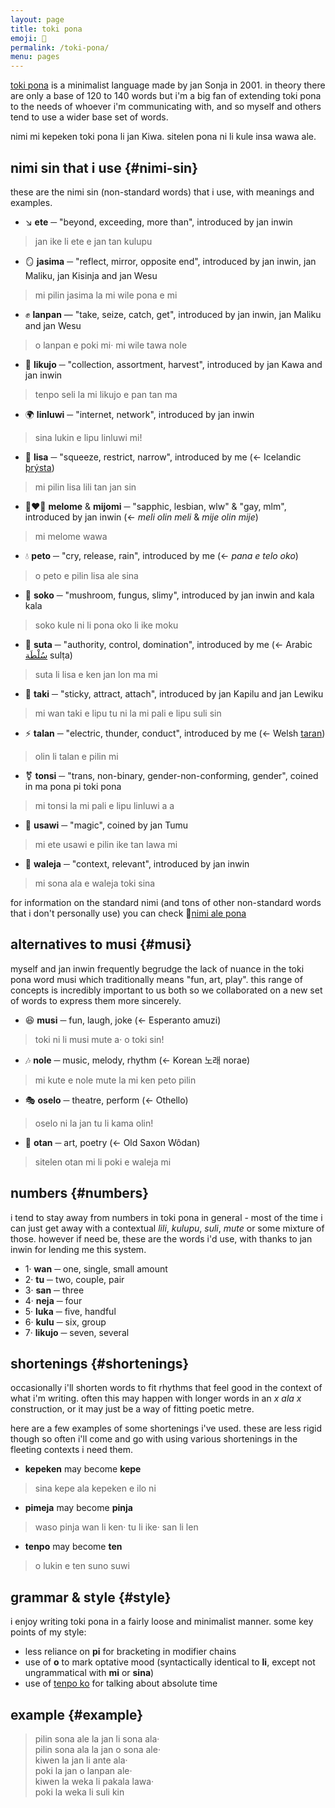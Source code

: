 ```yaml
---
layout: page
title: toki pona
emoji: 🌱
permalink: /toki-pona/
menu: pages
---
```

[toki pona](https://tokipona.org/) is a minimalist language made by jan Sonja in 2001.
in theory there are only a base of 120 to 140 words but i'm a big fan of extending toki pona to the needs of whoever i'm communicating with, and so myself and others tend to use a wider base set of words.

nimi mi kepeken toki pona li jan Kiwa. sitelen pona ni li kule insa wawa ale.

## nimi sin that i use {#nimi-sin}
these are the nimi sin (non-standard words) that i use, with meanings and examples.

* ↘️ **ete** ─ "beyond, exceeding, more than", introduced by jan inwin
> jan ike li ete e jan tan kulupu
* 🪞 **jasima** ─ "reflect, mirror, opposite end", introduced by jan inwin, jan Maliku, jan Kisinja and jan Wesu
> mi pilin jasima la mi wile pona e mi
* ✊ **lanpan** — "take, seize, catch, get", introduced by jan inwin, jan Maliku and jan Wesu
> o lanpan e poki mi· mi wile tawa nole
* 🌾 **likujo** ─ "collection, assortment, harvest", introduced by jan Kawa and jan inwin
> tenpo seli la mi likujo e pan tan ma
* 🌍️ **linluwi** ─ "internet, network", introduced by jan inwin
> sina lukin e lipu linluwi mi!
* 🤏 **lisa** ─ "squeeze, restrict, narrow", introduced by me (← Icelandic [þrýsta](https://en.wiktionary.org/wiki/%C3%BEr%C3%BDsta#Arabic))
> mi pilin lisa lili tan jan sin
* 👩‍❤️‍👩 **melome** & **mijomi** ─ "sapphic, lesbian, wlw" & "gay, mlm", introduced by jan inwin (← _meli olin meli_ & _mije olin mije_)
> mi melome wawa
* 💧 **peto** ─ "cry, release, rain", introduced by me (← _pana e telo oko_)
> o peto e pilin lisa ale sina
* 🍄 **soko** ─ "mushroom, fungus, slimy", introduced by jan inwin and kala kala
> soko kule ni li pona oko li ike moku
* 🏰 **suta** ─ "authority, control, domination", introduced by me (← Arabic [سُلْطَة](https://en.wiktionary.org/wiki/%D8%B3%D9%84%D8%B7%D8%A9#Arabic) sulṭa)
> suta li lisa e ken jan lon ma mi
* 📌 **taki** ─ "sticky, attract, attach", introduced by jan Kapilu and jan Lewiku
> mi wan taki e lipu tu ni la mi pali e lipu suli sin
* ⚡️ **talan** ─ "electric, thunder, conduct", introduced by me (← Welsh [taran](https://en.wiktionary.org/wiki/taran#Welsh))
> olin li talan e pilin mi
* ⚧️ **tonsi** ─ "trans, non-binary, gender-non-conforming, gender", coined in ma pona pi toki pona
> mi tonsi la mi pali e lipu linluwi a a
* 🔮 **usawi** ─ "magic", coined by jan Tumu
> mi ete usawi e pilin ike tan lawa mi
* 📰 **waleja** ─ "context, relevant", introduced by jan inwin
> mi sona ala e waleja toki sina

for information on the standard nimi (and tons of other non-standard words that i don't personally use) you can check 💬[nimi ale pona](https://docs.google.com/spreadsheets/d/1t-pjAgZDyKPXcCRnEdATFQOxGbQFMjZm-8EvXiQd2Po/edit#gid=0)

## alternatives to musi {#musi}
myself and jan inwin frequently begrudge the lack of nuance in the toki pona word musi which traditionally means "fun, art, play". this range of concepts is incredibly important to us both so we collaborated on a new set of words to express them more sincerely.

* 😆 **musi** ─ fun, laugh, joke (← Esperanto amuzi)
> toki ni li musi mute a· o toki sin!
* 🎶 **nole** ─ music, melody, rhythm (← Korean 노래 norae)
> mi kute e nole mute la mi ken peto pilin
* 🎭️ **oselo** ─ theatre, perform (← Othello)
> oselo ni la jan tu li kama olin!
* 🎨 **otan** ─ art, poetry (← Old Saxon Wôdan)
> sitelen otan mi li poki e waleja mi

## numbers {#numbers}
i tend to stay away from numbers in toki pona in general - most of the time i can just get away with a contextual _lili_, _kulupu_, _suli_, _mute_ or some mixture of those. however if need be, these are the words i'd use, with thanks to jan inwin for lending me this system.
* 1· **wan** ─ one, single, small amount
* 2· **tu** ─ two, couple, pair
* 3· **san** ─ three
* 4· **neja** ─ four
* 5· **luka** ─ five, handful
* 6· **kulu** ─ six, group
* 7· **likujo** ─ seven, several

## shortenings {#shortenings}
occasionally i'll shorten words to fit rhythms that feel good in the context of what i'm writing. often this may happen with longer words in an _x ala x_ construction, or it may just be a way of fitting poetic metre.

here are a few examples of some shortenings i've used. these are less rigid though so often i'll come and go with using various shortenings in the fleeting contexts i need them.

* **kepeken** may become **kepe**
> sina kepe ala kepeken e ilo ni
* **pimeja** may become **pinja**
> waso pinja wan li ken· tu li ike· san li len
* **tenpo** may become **ten**
> o lukin e ten suno suwi

## grammar & style {#style}
i enjoy writing toki pona in a fairly loose and minimalist manner. some key points of my style:

* less reliance on **pi** for bracketing in modifier chains
* use of **o** to mark optative mood (syntactically identical to **li**, except not ungrammatical with **mi** or **sina**)
* use of <a href="/time">tenpo ko</a> for talking about absolute time

## example {#example}
> pilin sona ale la jan li sona ala·<br>
> pilin sona ala la jan o sona ale·<br>
> kiwen la jan li ante ala·<br>
> poki la jan o lanpan ale·<br>
> kiwen la weka li pakala lawa·<br>
> poki la weka li suli kin